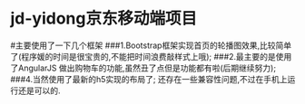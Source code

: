 # jd-yidong京东移动端项目
#主要使用了一下几个框架
###1.Bootstrap框架实现首页的轮播图效果,比较简单了(程序媛的时间是很宝贵的,不能把时间浪费敲样式上哦);
###2.最主要的是使用了AngularJS 做出购物车的功能,虽然丑了点但是功能都有啦(后期继续努力);
###4.当然使用了最新的h5实现的布局了;
还存在一些兼容性问题,不过在手机上运行还是可以的.
